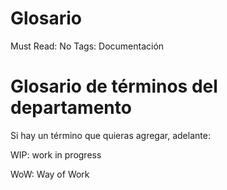 # Glosario

Must Read: No
Tags: Documentación

# Glosario de términos del departamento

Si hay un término que quieras agregar, adelante:

WIP: work in progress

WoW: Way of Work